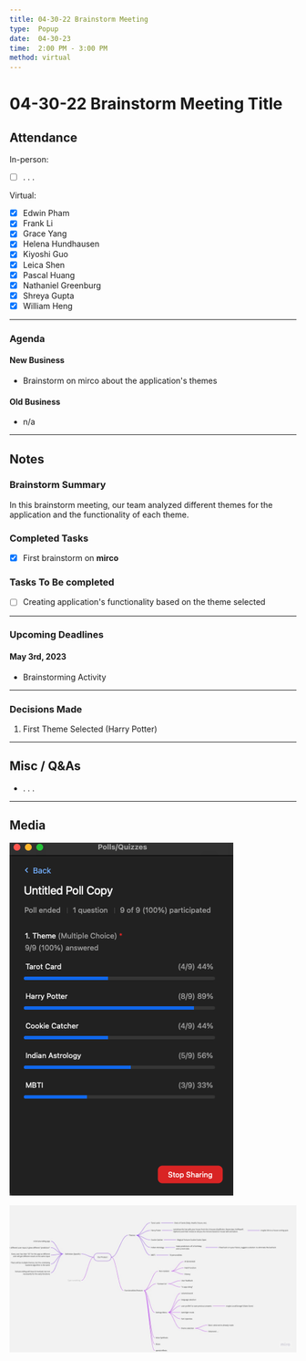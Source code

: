 ```yaml
---
title: 04-30-22 Brainstorm Meeting
type:  Popup
date:  04-30-23
time:  2:00 PM - 3:00 PM 
method: virtual
---
```


# 04-30-22 Brainstorm Meeting Title 

## Attendance

In-person:

- [ ] . . . 

Virtual:

- [X] Edwin Pham 
- [X] Frank Li 
- [X] Grace Yang 
- [X] Helena Hundhausen 
- [X] Kiyoshi Guo 
- [X] Leica Shen
- [X] Pascal Huang 
- [X] Nathaniel Greenburg 
- [X] Shreya Gupta 
- [X] William Heng 

--- 

### Agenda
#### New Business
- Brainstorm on mirco about the application's themes 

#### Old Business
- n/a

--- 

## Notes

### Brainstorm Summary 
In this brainstorm meeting, our team analyzed different themes for the application and the functionality of each theme. 

### Completed Tasks
- [X] First brainstorm on **mirco** 

### Tasks To Be completed 
- [ ] Creating application's functionality based on the theme selected

---

### Upcoming Deadlines
#### May 3rd, 2023
- Brainstorming Activity

---

### Decisions Made
1. First Theme Selected (Harry Potter)

---

## Misc / Q&As
- . . .  

--- 
## Media 
![Theme Selection](meeting_images/theme_idea.png) 

![mirco](meeting_images/brainstorm_mirco_activity.jpg)
